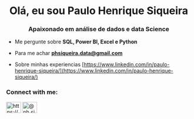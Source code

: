<h1 align="center">Olá, eu sou Paulo Henrique Siqueira</h1>
<h3 align="center">Apaixonado em análise de dados e data Science</h3>

- Me pergunte sobre **SQL, Power BI, Excel e Python**

- Para me achar **phsiqueira.data@gmail.com**

- Sobre minhas experiencias [https://www.linkedin.com/in/paulo-henrique-siqueira/](https://www.linkedin.com/in/paulo-henrique-siqueira/)

<h3 align="left">Connect with me:</h3>
<p align="left">
<a href="https://linkedin.com/in/https://www.linkedin.com/in/paulo-henrique-siqueira/" target="blank"><img align="center" src="https://raw.githubusercontent.com/rahuldkjain/github-profile-readme-generator/master/src/images/icons/Social/linked-in-alt.svg" alt="https://www.linkedin.com/in/paulo-henrique-siqueira/" height="30" width="40" /></a>
<a href="https://instagram.com/@ph.siqueira" target="blank"><img align="center" src="https://raw.githubusercontent.com/rahuldkjain/github-profile-readme-generator/master/src/images/icons/Social/instagram.svg" alt="@ph.siqueira" height="30" width="40" /></a>
</p>
